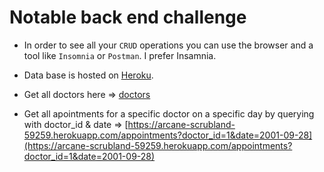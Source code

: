 # Notable back end challenge

- In order to see all your `CRUD` operations you can use the browser and a tool like `Insomnia` or `Postman`. I prefer Insamnia.

- Data base is hosted on [Heroku](https://arcane-scrubland-59259.herokuapp.com/).
- Get all doctors here => [doctors](https://arcane-scrubland-59259.herokuapp.com/doctors)
- Get all apointments for a specific doctor on a specific day by querying with doctor_id & date => [https://arcane-scrubland-59259.herokuapp.com/appointments?doctor_id=1&date=2001-09-28](https://arcane-scrubland-59259.herokuapp.com/appointments?doctor_id=1&date=2001-09-28)




